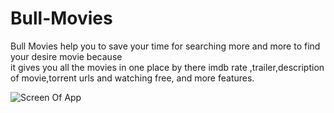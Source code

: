 # Bull-Movies
Bull Movies help you to save your time for searching more and more to find your desire movie because  
it gives you all the movies in one place by there imdb rate ,trailer,description of movie,torrent urls 
and watching free, and more features.

![Screen Of App](https://lh3.googleusercontent.com/WyIP6dlnwnpk8P2V8wHFyn5aig65aWKe4s8d7nZTvlB6zQ72ckGg1WUpm63eR8O5s6pG=w1280-h686)
